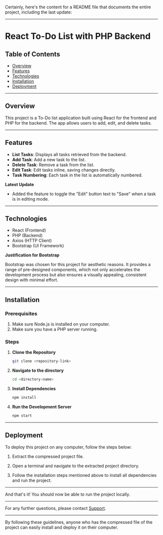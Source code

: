 Certainly, here's the content for a README file that documents the entire project, including the last update:

---

# React To-Do List with PHP Backend

## Table of Contents

- [Overview](#overview)
- [Features](#features)
- [Technologies](#technologies)
- [Installation](#installation)
- [Deployment](#deployment)

---

## Overview

This project is a To-Do list application built using React for the frontend and PHP for the backend. The app allows users to add, edit, and delete tasks.

---

## Features

- **List Tasks**: Displays all tasks retrieved from the backend.
- **Add Task**: Add a new task to the list.
- **Delete Task**: Remove a task from the list.
- **Edit Task**: Edit tasks inline, saving changes directly.
- **Task Numbering**: Each task in the list is automatically numbered.

**Latest Update**
- Added the feature to toggle the "Edit" button text to "Save" when a task is in editing mode.

---

## Technologies

- React (Frontend)
- PHP (Backend)
- Axios (HTTP Client)
- Bootstrap (UI Framework)

**Justification for Bootstrap**

Bootstrap was chosen for this project for aesthetic reasons. It provides a range of pre-designed components, which not only accelerates the development process but also ensures a visually appealing, consistent design with minimal effort.

---

## Installation

### Prerequisites

1. Make sure Node.js is installed on your computer.
2. Make sure you have a PHP server running.

### Steps

1. **Clone the Repository**
    ```bash
    git clone <repository-link>
    ```

2. **Navigate to the directory**
    ```bash
    cd <directory-name>
    ```

3. **Install Dependencies**
    ```bash
    npm install
    ```

4. **Run the Development Server**
    ```bash
    npm start
    ```

---

## Deployment

To deploy this project on any computer, follow the steps below:

1. Extract the compressed project file.

2. Open a terminal and navigate to the extracted project directory.

3. Follow the installation steps mentioned above to install all dependencies and run the project.

---

And that's it! You should now be able to run the project locally.

---

For any further questions, please contact [Support](mailto:support@example.com).

---

By following these guidelines, anyone who has the compressed file of the project can easily install and deploy it on their computer.